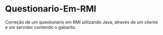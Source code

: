 # Questionario-Em-RMI
Correção de um questionário em RMI utilizando Java, através de um cliente e um servidor contendo o gabarito.
